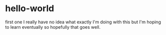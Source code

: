 # hello-world
first one
I really have no idea what exactly I'm doing with this but I'm hoping to learn eventually so hopefully that goes well. 
